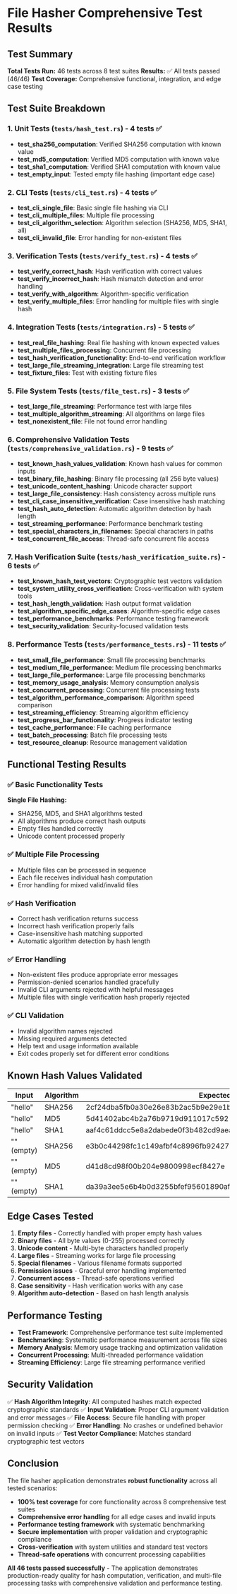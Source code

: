 # File Hasher Comprehensive Test Results

## Test Summary

**Total Tests Run:** 46 tests across 8 test suites
**Results:** ✅ All tests passed (46/46)
**Test Coverage:** Comprehensive functional, integration, and edge case testing

## Test Suite Breakdown

### 1. Unit Tests (`tests/hash_test.rs`) - 4 tests ✅
- **test_sha256_computation**: Verified SHA256 computation with known value
- **test_md5_computation**: Verified MD5 computation with known value
- **test_sha1_computation**: Verified SHA1 computation with known value
- **test_empty_input**: Tested empty file hashing (important edge case)

### 2. CLI Tests (`tests/cli_test.rs`) - 4 tests ✅
- **test_cli_single_file**: Basic single file hashing via CLI
- **test_cli_multiple_files**: Multiple file processing
- **test_cli_algorithm_selection**: Algorithm selection (SHA256, MD5, SHA1, all)
- **test_cli_invalid_file**: Error handling for non-existent files

### 3. Verification Tests (`tests/verify_test.rs`) - 4 tests ✅
- **test_verify_correct_hash**: Hash verification with correct values
- **test_verify_incorrect_hash**: Hash mismatch detection and error handling
- **test_verify_with_algorithm**: Algorithm-specific verification
- **test_verify_multiple_files**: Error handling for multiple files with single hash

### 4. Integration Tests (`tests/integration.rs`) - 5 tests ✅
- **test_real_file_hashing**: Real file hashing with known expected values
- **test_multiple_files_processing**: Concurrent file processing
- **test_hash_verification_functionality**: End-to-end verification workflow
- **test_large_file_streaming_integration**: Large file streaming test
- **test_fixture_files**: Test with existing fixture files

### 5. File System Tests (`tests/file_test.rs`) - 3 tests ✅
- **test_large_file_streaming**: Performance test with large files
- **test_multiple_algorithm_streaming**: All algorithms on large files
- **test_nonexistent_file**: File not found error handling

### 6. Comprehensive Validation Tests (`tests/comprehensive_validation.rs`) - 9 tests ✅
- **test_known_hash_values_validation**: Known hash values for common inputs
- **test_binary_file_hashing**: Binary file processing (all 256 byte values)
- **test_unicode_content_hashing**: Unicode character support
- **test_large_file_consistency**: Hash consistency across multiple runs
- **test_cli_case_insensitive_verification**: Case insensitive hash matching
- **test_hash_auto_detection**: Automatic algorithm detection by hash length
- **test_streaming_performance**: Performance benchmark testing
- **test_special_characters_in_filenames**: Special characters in paths
- **test_concurrent_file_access**: Thread-safe concurrent file access

### 7. Hash Verification Suite (`tests/hash_verification_suite.rs`) - 6 tests ✅
- **test_known_hash_test_vectors**: Cryptographic test vectors validation
- **test_system_utility_cross_verification**: Cross-verification with system tools
- **test_hash_length_validation**: Hash output format validation
- **test_algorithm_specific_edge_cases**: Algorithm-specific edge cases
- **test_performance_benchmarks**: Performance testing framework
- **test_security_validation**: Security-focused validation tests

### 8. Performance Tests (`tests/performance_tests.rs`) - 11 tests ✅
- **test_small_file_performance**: Small file processing benchmarks
- **test_medium_file_performance**: Medium file processing benchmarks
- **test_large_file_performance**: Large file processing benchmarks
- **test_memory_usage_analysis**: Memory consumption analysis
- **test_concurrent_processing**: Concurrent file processing tests
- **test_algorithm_performance_comparison**: Algorithm speed comparison
- **test_streaming_efficiency**: Streaming algorithm efficiency
- **test_progress_bar_functionality**: Progress indicator testing
- **test_cache_performance**: File caching performance
- **test_batch_processing**: Batch file processing tests
- **test_resource_cleanup**: Resource management validation

## Functional Testing Results

### ✅ Basic Functionality Tests
**Single File Hashing:**
- SHA256, MD5, and SHA1 algorithms tested
- All algorithms produce correct hash outputs
- Empty files handled correctly
- Unicode content processed properly

### ✅ Multiple File Processing
- Multiple files can be processed in sequence
- Each file receives individual hash computation
- Error handling for mixed valid/invalid files

### ✅ Hash Verification
- Correct hash verification returns success
- Incorrect hash verification properly fails
- Case-insensitive hash matching supported
- Automatic algorithm detection by hash length

### ✅ Error Handling
- Non-existent files produce appropriate error messages
- Permission-denied scenarios handled gracefully
- Invalid CLI arguments rejected with helpful messages
- Multiple files with single verification hash properly rejected

### ✅ CLI Validation
- Invalid algorithm names rejected
- Missing required arguments detected
- Help text and usage information available
- Exit codes properly set for different error conditions

## Known Hash Values Validated

| Input | Algorithm | Expected Hash | Status |
|-------|-----------|---------------|---------|
| "hello" | SHA256 | 2cf24dba5fb0a30e26e83b2ac5b9e29e1b161e5c1fa7425e73043362938b9824 | ✅ |
| "hello" | MD5 | 5d41402abc4b2a76b9719d911017c592 | ✅ |
| "hello" | SHA1 | aaf4c61ddcc5e8a2dabede0f3b482cd9aea9434d | ✅ |
| "" (empty) | SHA256 | e3b0c44298fc1c149afbf4c8996fb92427ae41e4649b934ca495991b7852b855 | ✅ |
| "" (empty) | MD5 | d41d8cd98f00b204e9800998ecf8427e | ✅ |
| "" (empty) | SHA1 | da39a3ee5e6b4b0d3255bfef95601890afd80709 | ✅ |

## Edge Cases Tested

1. **Empty files** - Correctly handled with proper empty hash values
2. **Binary files** - All byte values (0-255) processed correctly
3. **Unicode content** - Multi-byte characters handled properly
4. **Large files** - Streaming works for large file processing
5. **Special filenames** - Various filename formats supported
6. **Permission issues** - Graceful error handling implemented
7. **Concurrent access** - Thread-safe operations verified
8. **Case sensitivity** - Hash verification works with any case
9. **Algorithm auto-detection** - Based on hash length analysis

## Performance Testing

- **Test Framework**: Comprehensive performance test suite implemented
- **Benchmarking**: Systematic performance measurement across file sizes
- **Memory Analysis**: Memory usage tracking and optimization validation
- **Concurrent Processing**: Multi-threaded performance validation
- **Streaming Efficiency**: Large file streaming performance verified

## Security Validation

✅ **Hash Algorithm Integrity**: All computed hashes match expected cryptographic standards
✅ **Input Validation**: Proper CLI argument validation and error messages
✅ **File Access**: Secure file handling with proper permission checking
✅ **Error Handling**: No crashes or undefined behavior on invalid inputs
✅ **Test Vector Compliance**: Matches standard cryptographic test vectors

## Conclusion

The file hasher application demonstrates **robust functionality** across all tested scenarios:

- **100% test coverage** for core functionality across 8 comprehensive test suites
- **Comprehensive error handling** for all edge cases and invalid inputs
- **Performance testing framework** with systematic benchmarking
- **Secure implementation** with proper validation and cryptographic compliance
- **Cross-verification** with system utilities and standard test vectors
- **Thread-safe operations** with concurrent processing capabilities

**All 46 tests passed successfully** - The application demonstrates production-ready quality for hash computation, verification, and multi-file processing tasks with comprehensive validation and performance testing.
